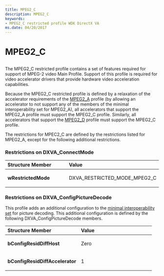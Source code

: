 ```yaml
---
title: MPEG2_C
description: MPEG2_C
keywords:
- MPEG2_C restricted profile WDK DirectX VA
ms.date: 04/20/2017
---
```


# MPEG2\_C


## <span id="ddk_mpeg2_c_gg"></span><span id="DDK_MPEG2_C_GG"></span>


The MPEG2\_C restricted profile contains a set of features required for support of MPEG-2 video Main Profile. Support of this profile is required for video accelerator drivers that provide hardware video acceleration capabilities.

Because the MPEG2\_C restricted profile is defined by a relaxation of the accelerator requirements of the [MPEG2\_A](mpeg2-a.md) profile (by allowing an accelerator to not support any of the members of the minimal interoperability set for MPEG2\_A), all accelerators that support the MPEG2\_A profile must support the MPEG2\_C profile. Similarly, all accelerators that support the [MPEG2\_D](mpeg2-d.md) profile must support the MPEG2\_C profile.

The restrictions for MPEC2\_C are defined by the restrictions listed for MPEG2\_A, except for the following additional restrictions.

### <span id="Restrictions_on_DXVA_ConnectMode"></span><span id="restrictions_on_dxva_connectmode"></span><span id="RESTRICTIONS_ON_DXVA_CONNECTMODE"></span>Restrictions on DXVA\_ConnectMode

<table>
<colgroup>
<col width="50%" />
<col width="50%" />
</colgroup>
<thead>
<tr class="header">
<th align="left">Structure Member</th>
<th align="left">Value</th>
</tr>
</thead>
<tbody>
<tr class="odd">
<td align="left"><p><strong>wRestrictedMode</strong></p></td>
<td align="left"><p>DXVA_RESTRICTED_MODE_MPEG2_C</p></td>
</tr>
</tbody>
</table>

 

### <span id="Restrictions_on_DXVA_ConfigPictureDecode"></span><span id="restrictions_on_dxva_configpicturedecode"></span><span id="RESTRICTIONS_ON_DXVA_CONFIGPICTUREDECODE"></span>Restrictions on DXVA\_ConfigPictureDecode

This profile adds an additional configuration to the [minimal interoperability set](minimal-interoperability-configuration-sets.md) for picture decoding. This additional configuration is defined by the following DXVA\_ConfigPictureDecode members.

<table>
<colgroup>
<col width="50%" />
<col width="50%" />
</colgroup>
<thead>
<tr class="header">
<th align="left">Structure Member</th>
<th align="left">Value</th>
</tr>
</thead>
<tbody>
<tr class="odd">
<td align="left"><p><strong>bConfigResidDiffHost</strong></p></td>
<td align="left"><p>Zero</p></td>
</tr>
<tr class="even">
<td align="left"><p><strong>bConfigResidDiffAccelerator</strong></p></td>
<td align="left"><p>1</p></td>
</tr>
</tbody>
</table>

 

 

 





